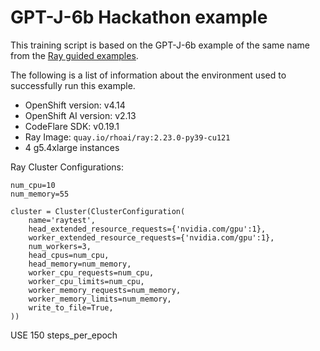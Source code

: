 # GPT-J-6b Hackathon example
This training script is based on the GPT-J-6b example of the same name from the [Ray guided examples](https://docs.ray.io/en/latest/train/examples/deepspeed/gptj_deepspeed_fine_tuning.html).

The following is a list of information about the environment used to successfully run this example.
* OpenShift version: v4.14
* OpenShift AI version: v2.13
* CodeFlare SDK: v0.19.1
* Ray Image: `quay.io/rhoai/ray:2.23.0-py39-cu121`
* 4 g5.4xlarge instances

Ray Cluster Configurations:
```
num_cpu=10
num_memory=55

cluster = Cluster(ClusterConfiguration(
    name='raytest',
    head_extended_resource_requests={'nvidia.com/gpu':1},
    worker_extended_resource_requests={'nvidia.com/gpu':1},
    num_workers=3,
    head_cpus=num_cpu,
    head_memory=num_memory,
    worker_cpu_requests=num_cpu,
    worker_cpu_limits=num_cpu,
    worker_memory_requests=num_memory,
    worker_memory_limits=num_memory,
    write_to_file=True,
))
```
USE 150 steps_per_epoch